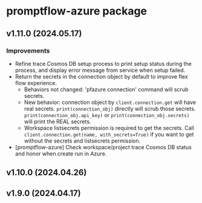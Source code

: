 # promptflow-azure package

## v1.11.0 (2024.05.17)

### Improvements
- Refine trace Cosmos DB setup process to print setup status during the process, and display error message from service when setup failed.
- Return the secrets in the connection object by default to improve flex flow experience.
  - Behaviors not changed: 'pfazure connection' command will scrub secrets.
  - New behavior: connection object by `client.connection.get` will have real secrets. `print(connection_obj)` directly will scrub those secrets. `print(connection_obj.api_key)` or `print(connection_obj.secrets)` will print the REAL secrets.
  - Workspace listsecrets permission is required to get the secrets. Call `client.connection.get(name, with_secrets=True)` if you want to get without the secrets and listsecrets permission.
- [promptflow-azure] Check workspace/project trace Cosmos DB status and honor when create run in Azure.

## v1.10.0 (2024.04.26)

## v1.9.0 (2024.04.17)
